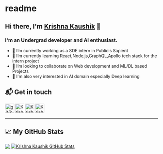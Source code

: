 # readme
## Hi there, I'm [Krishna Kaushik][git] 👋
### I'm an Undergrad developer and AI enthusiast.

- 🔭 I’m currently working as a SDE intern in Publicis Sapient
- 🌱 I’m currently learning React,Node.js,GraphQL,Apollo tech stack for the intern project
- 👯 I’m looking to collaborate on Web development and ML/DL based Projects
- 🤔 I'm also very interested in AI domain especially Deep learning
<!-- - 🤔 I’m looking for help with ...
- 💬 Ask me about ...
- 📫 How to reach me: ...
- 😄 Pronouns: ...
- ⚡ Fun fact: ... -->

## 📬 Get in touch
[<img align="left" alt="git/krishnakaushik25" width="30px" src="https://cdn.jsdelivr.net/npm/simple-icons@3.13.0/icons/github.svg" />][git]
[<img align="left" alt="Krishna Kaushik | LinkedIn" width="30px" src="https://cdn.jsdelivr.net/npm/simple-icons@v3/icons/linkedin.svg" />][linkedin]
[<img align="left" alt="Krishna Kaushik | Facebook" width="30px" src="https://cdn.jsdelivr.net/npm/simple-icons@v3/icons/facebook.svg" />][Facebook]
[<img align="left" alt="Krishna Kaushik | Discord " width="30px" src="https://cdn.jsdelivr.net/npm/simple-icons@v3/icons/discord.svg" />][Discord]
<br><br>
<hr>

## &#x1f4c8; My GitHub Stats

<a href="https://github.com/krishnakaushik25/krishnakaushik25">
  <img align="center" src="https://github-readme-stats.vercel.app/api/top-langs/?username=krishnakaushik25&title_color=ffffff&text_color=c9cacc&icon_color=2bbc8a&bg_color=1d1f21" />
</a>

<a href="https://github.com/krishnakaushik25/krishnakaushik25">
  <img align="center" src="https://github-readme-stats.vercel.app/api?username=krishnakaushik25&show_icons=true&line_height=27&count_private=true&title_color=ffffff&text_color=c9cacc&icon_color=2bbc8a&bg_color=1d1f21" alt="Krishna Kaushik GitHub Stats" />
</a>


[git]: https://github.com/krishnakaushik25
[linkedin]: https://www.linkedin.com/in/kaushik-2523/
[Facebook]: https://www.facebook.com/KrishnaKaushikiitg/
[Discord]: https://discordapp.com/users/707147472098557993/
